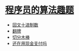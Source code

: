 # [程序员的算法趣题](https://book.douban.com/subject/27091348/)

* [回文十进制数](./Palindrome.md)
* [翻牌](./Card.md)
* [切分木棒](./Cutbar.md)
* [还在用现金支付吗](./coin-change.md)
